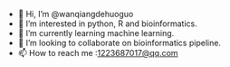 - 👋 Hi, I’m @wanqiangdehuoguo
- 👀 I’m interested in python, R and bioinformatics. 
- 🌱 I’m currently learning machine learning. 
- 💞️ I’m looking to collaborate on bioinformatics pipeline.
- 📫 How to reach me :1223687017@qq.com

<!---
wanqiangdehuoguo/wanqiangdehuoguo is a ✨ special ✨ repository because its `README.md` (this file) appears on your GitHub profile.
You can click the Preview link to take a look at your changes.
--->
